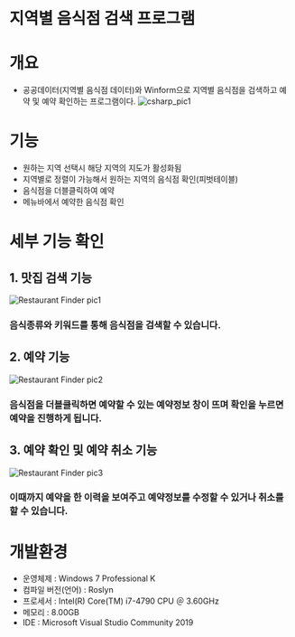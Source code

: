 # 지역별 음식점 검색 프로그램

# 개요
- 공공데이터(지역별 음식점 데이터)와 Winform으로 지역별 음식점을 검색하고 예약 및 예약 확인하는 프로그램이다.
![csharp_pic1](https://user-images.githubusercontent.com/49540920/61341476-66c5d700-a881-11e9-96a2-06ff7d4b8fa9.png)

# 기능
- 원하는 지역 선택시 해당 지역의 지도가 활성화됨
- 지역별로 정렬이 가능해서 원하는 지역의 음식점 확인(피벗테이블)
- 음식점을 더블클릭하여 예약
- 메뉴바에서 예약한 음식점 확인

# 세부 기능 확인

## 1. 맛집 검색 기능
![Restaurant Finder pic1](https://user-images.githubusercontent.com/49540920/61341992-9d045600-a883-11e9-8902-4bd6327b2c9b.png)
### 음식종류와 키워드를 통해 음식점을 검색할 수 있습니다.


## 2. 예약 기능
![Restaurant Finder pic2](https://user-images.githubusercontent.com/49540920/61341990-9d045600-a883-11e9-9b7d-d56f720efdaf.png)
### 음식점을 더블클릭하면 예약할 수 있는 예약정보 창이 뜨며 확인을 누르면 예약을 진행하게 됩니다.


## 3. 예약 확인 및 예약 취소 기능
![Restaurant Finder pic3](https://user-images.githubusercontent.com/49540920/61341991-9d045600-a883-11e9-9a65-a8b69d614ada.png)
### 이때까지 예약을 한 이력을 보여주고 예약정보를 수정할 수 있거나 취소를 할 수 있습니다.


# 개발환경
- 운영체제 : Windows 7 Professional K
- 컴파일 버전(언어) : Roslyn
- 프로세서 : Intel(R) Core(TM) i7-4790 CPU ＠ 3.60GHz
- 메모리 : 8.00GB
- IDE : Microsoft Visual Studio Community 2019


